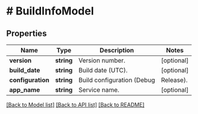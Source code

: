 # # BuildInfoModel

## Properties

Name | Type | Description | Notes
------------ | ------------- | ------------- | -------------
**version** | **string** | Version number. | [optional]
**build_date** | **string** | Build date (UTC). | [optional]
**configuration** | **string** | Build configuration (Debug | Release). | [optional]
**app_name** | **string** | Service name. | [optional]

[[Back to Model list]](../../README.md#models) [[Back to API list]](../../README.md#endpoints) [[Back to README]](../../README.md)
